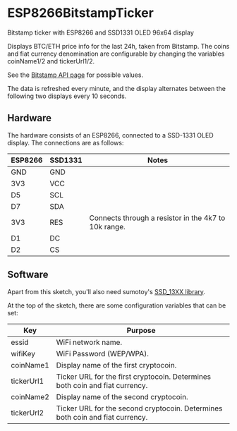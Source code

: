 # ESP8266BitstampTicker
Bitstamp ticker with ESP8266 and SSD1331 OLED 96x64 display

Displays BTC/ETH price info for the last 24h, taken from Bitstamp. The coins
and fiat currency denomination are configurable by changing the variables
coinName1/2 and tickerUrl1/2.

See the [Bitstamp API page](https://www.bitstamp.net/api/) for possible values.

The data is refreshed every minute, and the display alternates between the
following two displays every 10 seconds.

## Hardware

The hardware consists of an ESP8266, connected to a SSD-1331 OLED display. The
connections are as follows:

ESP8266  |  SSD1331  |  Notes
---      |  ---      |  ---
GND      |  GND      |
3V3      |  VCC      |
D5       |  SCL      |
D7       |  SDA      |
3V3      |  RES      |  Connects through a resistor in the 4k7 to 10k range.
D1       |  DC       |
D2       |  CS       |

## Software

Apart from this sketch, you'll also need sumotoy's [SSD_13XX library](https://github.com/sumotoy/SSD_13XX).

At the top of the sketch, there are some configuration variables that can be
set:

Key          |  Purpose
---          |  ---
essid        |  WiFi network name.
wifiKey      |  WiFi Password (WEP/WPA).
coinName1    |  Display name of the first cryptocoin.
tickerUrl1   |  Ticker URL for the first cryptocoin. Determines both coin and fiat currency.
coinName2    |  Display name of the second cryptocoin.
tickerUrl2   |  Ticker URL for the second cryptocoin. Determines both coin and fiat currency.
